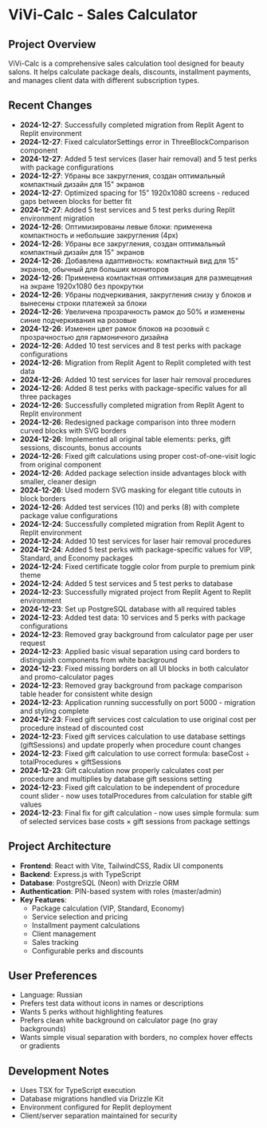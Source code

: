 # ViVi-Calc - Sales Calculator

## Project Overview
ViVi-Calc is a comprehensive sales calculation tool designed for beauty salons. It helps calculate package deals, discounts, installment payments, and manages client data with different subscription types.

## Recent Changes
- **2024-12-27**: Successfully completed migration from Replit Agent to Replit environment
- **2024-12-27**: Fixed calculatorSettings error in ThreeBlockComparison component 
- **2024-12-27**: Added 5 test services (laser hair removal) and 5 test perks with package configurations
- **2024-12-27**: Убраны все закругления, создан оптимальный компактный дизайн для 15" экранов
- **2024-12-27**: Optimized spacing for 15" 1920x1080 screens - reduced gaps between blocks for better fit
- **2024-12-27**: Added 5 test services and 5 test perks during Replit environment migration
- **2024-12-26**: Оптимизированы левые блоки: применена компактность и небольшие закругления (4px)
- **2024-12-26**: Убраны все закругления, создан оптимальный компактный дизайн для 15" экранов
- **2024-12-26**: Добавлена адаптивность: компактный вид для 15" экранов, обычный для больших мониторов
- **2024-12-26**: Применена компактная оптимизация для размещения на экране 1920x1080 без прокрутки
- **2024-12-26**: Убраны подчеркивания, закругления снизу у блоков и вынесены строки платежей за блоки
- **2024-12-26**: Увеличена прозрачность рамок до 50% и изменены синие подчеркивания на розовые
- **2024-12-26**: Изменен цвет рамок блоков на розовый с прозрачностью для гармоничного дизайна
- **2024-12-26**: Added 10 test services and 8 test perks with package configurations
- **2024-12-26**: Migration from Replit Agent to Replit completed with test data
- **2024-12-26**: Added 10 test services for laser hair removal procedures
- **2024-12-26**: Added 8 test perks with package-specific values for all three packages
- **2024-12-26**: Successfully completed migration from Replit Agent to Replit environment
- **2024-12-26**: Redesigned package comparison into three modern curved blocks with SVG borders
- **2024-12-26**: Implemented all original table elements: perks, gift sessions, discounts, bonus accounts
- **2024-12-26**: Fixed gift calculations using proper cost-of-one-visit logic from original component
- **2024-12-26**: Added package selection inside advantages block with smaller, cleaner design
- **2024-12-26**: Used modern SVG masking for elegant title cutouts in block borders
- **2024-12-26**: Added test services (10) and perks (8) with complete package value configurations
- **2024-12-24**: Successfully completed migration from Replit Agent to Replit environment
- **2024-12-24**: Added 10 test services for laser hair removal procedures
- **2024-12-24**: Added 5 test perks with package-specific values for VIP, Standard, and Economy packages
- **2024-12-24**: Fixed certificate toggle color from purple to premium pink theme
- **2024-12-24**: Added 5 test services and 5 test perks to database
- **2024-12-23**: Successfully migrated project from Replit Agent to Replit environment
- **2024-12-23**: Set up PostgreSQL database with all required tables
- **2024-12-23**: Added test data: 10 services and 5 perks with package configurations
- **2024-12-23**: Removed gray background from calculator page per user request
- **2024-12-23**: Applied basic visual separation using card borders to distinguish components from white background
- **2024-12-23**: Fixed missing borders on all UI blocks in both calculator and promo-calculator pages
- **2024-12-23**: Removed gray background from package comparison table header for consistent white design
- **2024-12-23**: Application running successfully on port 5000 - migration and styling complete
- **2024-12-23**: Fixed gift services cost calculation to use original cost per procedure instead of discounted cost
- **2024-12-23**: Fixed gift services calculation to use database settings (giftSessions) and update properly when procedure count changes
- **2024-12-23**: Fixed gift calculation to use correct formula: baseCost ÷ totalProcedures × giftSessions
- **2024-12-23**: Gift calculation now properly calculates cost per procedure and multiplies by database gift sessions setting
- **2024-12-23**: Fixed gift calculation to be independent of procedure count slider - now uses totalProcedures from calculation for stable gift values
- **2024-12-23**: Final fix for gift calculation - now uses simple formula: sum of selected services base costs × gift sessions from package settings

## Project Architecture
- **Frontend**: React with Vite, TailwindCSS, Radix UI components
- **Backend**: Express.js with TypeScript
- **Database**: PostgreSQL (Neon) with Drizzle ORM
- **Authentication**: PIN-based system with roles (master/admin)
- **Key Features**:
  - Package calculation (VIP, Standard, Economy)
  - Service selection and pricing
  - Installment payment calculations
  - Client management
  - Sales tracking
  - Configurable perks and discounts

## User Preferences
- Language: Russian
- Prefers test data without icons in names or descriptions
- Wants 5 perks without highlighting features
- Prefers clean white background on calculator page (no gray backgrounds)
- Wants simple visual separation with borders, no complex hover effects or gradients

## Development Notes
- Uses TSX for TypeScript execution
- Database migrations handled via Drizzle Kit
- Environment configured for Replit deployment
- Client/server separation maintained for security